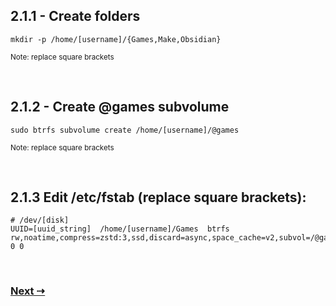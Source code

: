 ## 2.1.1 - Create folders

`mkdir -p /home/[username]/{Games,Make,Obsidian}`

<sub> Note: replace square brackets </sub>

<br/>
 
## 2.1.2 - Create @games subvolume

`sudo btrfs subvolume create /home/[username]/@games`

<sub> Note: replace square brackets </sub>

<br/>
 
## 2.1.3 Edit /etc/fstab (replace square brackets):

```
# /dev/[disk]
UUID=[uuid_string]	/home/[username]/Games	btrfs     	rw,noatime,compress=zstd:3,ssd,discard=async,space_cache=v2,subvol=/@games	0 0
```

<br/>
 
### [Next ⇢](2.2%20-%20Install%20Microsoft%20Fonts.md)
